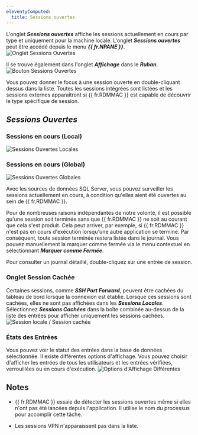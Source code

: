 ```yaml
---
eleventyComputed:
  title: Sessions ouvertes
---
```

L'onglet ***Sessions ouvertes*** affiche les sessions actuellement en cours par type et uniquement pour la machine locale. L'onglet ***Sessions ouvertes*** peut être accédé depuis le menu ***{{ fr.NPANE }}***.
![Onglet Sessions Ouvertes](https://cdnweb.devolutions.net/docs/docs_en_rdm_mac_RDMMac0010.png)

Il se trouve également dans l'onglet ***Affichage*** dans le ***Ruban***.
![Bouton Sessions Ouvertes](https://cdnweb.devolutions.net/docs/docs_en_rdm_mac_RDMMac0011.png)

Vous pouvez donner le focus à une session ouverte en double-cliquant dessus dans la liste. Toutes les sessions intégrées sont listées et les sessions externes apparaîtront si {{ fr.RDMMAC }} est capable de découvrir le type spécifique de session.

## ***Sessions Ouvertes***

### Sessions en cours (Local)
![Sessions Ouvertes Locales](https://cdnweb.devolutions.net/docs/docs_en_rdm_mac_RDMMac0012.png)

### Sessions en cours (Global)
![Sessions Ouvertes Globales](https://cdnweb.devolutions.net/docs/docs_en_rdm_mac_RDMMac0013.png)

Avec les sources de données SQL Server, vous pouvez surveiller les sessions actuellement en cours, à condition qu'elles aient été ouvertes au sein de {{ fr.RDMMAC }}.

Pour de nombreuses raisons indépendantes de notre volonté, il est possible qu'une session soit terminée sans que {{ fr.RDMMAC }} ne soit au courant que cela s'est produit. Cela peut arriver, par exemple, si {{ fr.RDMMAC }} n'est pas en cours d'exécution lorsqu'une autre application se termine. Par conséquent, toute session terminée restera listée dans le journal. Vous pouvez manuellement la marquer comme fermée via le menu contextuel en sélectionnant ***Marquer comme Fermée***.

Pour consulter un journal détaillé, double-cliquez sur une entrée de session.

### Onglet Session Cachée

Certaines sessions, comme ***SSH Port Forward***, peuvent être cachées du tableau de bord lorsque la connexion est établie. Lorsque ces sessions sont cachées, elles ne sont pas affichées dans les ***Sessions Locales***. Sélectionnez ***Sessions Cachées*** dans la boîte combinée au-dessus de la liste des entrées pour afficher uniquement les sessions cachées.
![Session locale / Session cachée](https://cdnweb.devolutions.net/docs/docs_en_rdm_mac_RDMMac0015.png)

### États des Entrées

Vous pouvez voir le statut des entrées dans la base de données sélectionnée. Il existe différentes options d'affichage. Vous pouvez choisir d'afficher les entrées de tous les utilisateurs et les entrées vérifiées, verrouillées ou en cours d'exécution.
![Options d'Affichage Différentes](https://cdnweb.devolutions.net/docs/docs_en_rdm_mac_RDMMac0014.png)

## Notes

* {{ fr.RDMMAC }} essaie de détecter les sessions ouvertes même si elles n'ont pas été lancées depuis l'application. Il utilise le nom du processus pour accomplir cette tâche.

* Les sessions VPN n'apparaissent pas dans la liste.
